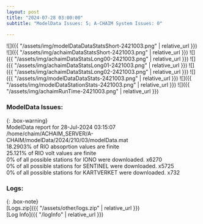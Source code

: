 ```yaml
---
layout: post
title: "2024-07-28 03:00:00"
subtitle: "ModelData Issues: 5; A-CHAIM System Issues: 0"

---
```


![]({{ "/assets/img/modelDataDataStatsShort-2421003.png" | relative_url }})
![]({{ "/assets/img/achaimDataStatsShort-2421003.png" | relative_url }})
![]({{ "/assets/img/achaimDataStatsLong00-2421003.png" | relative_url }})
![]({{ "/assets/img/achaimDataStatsLong01-2421003.png" | relative_url }})
![]({{ "/assets/img/achaimDataStatsLong02-2421003.png" | relative_url }})
![]({{ "/assets/img/modelDataDataStats-2421003.png" | relative_url }})
![]({{ "/assets/img/modelDataStationStats-2421003.png" | relative_url }})
![]({{ "/assets/img/achaimRunTime-2421003.png" | relative_url }})


### ModelData Issues:  
  
{: .box-warning}  
 ModelData report for 28-Jul-2024 03:15:07   
 /home/chaim/ACHAIM_SERVER/A-CHAIM/modelData/2024/210/03/modelData.mat   
 18.2903% of RIO absoprtion values are finite   
 25.121% of RIO volt values are finite   
 0% of all possible stations for IONO were downloaded. x6270   
 0% of all possible stations for SENTINEL were downloaded. x5725   
 0% of all possible stations for KARTVERKET were downloaded. x732   
  


### Logs:  
  
{: .box-note}  
[Logs.zip]({{ "/assets/other/logs.zip" | relative_url }})  
[Log Info]({{ "/logInfo" | relative_url }})  
